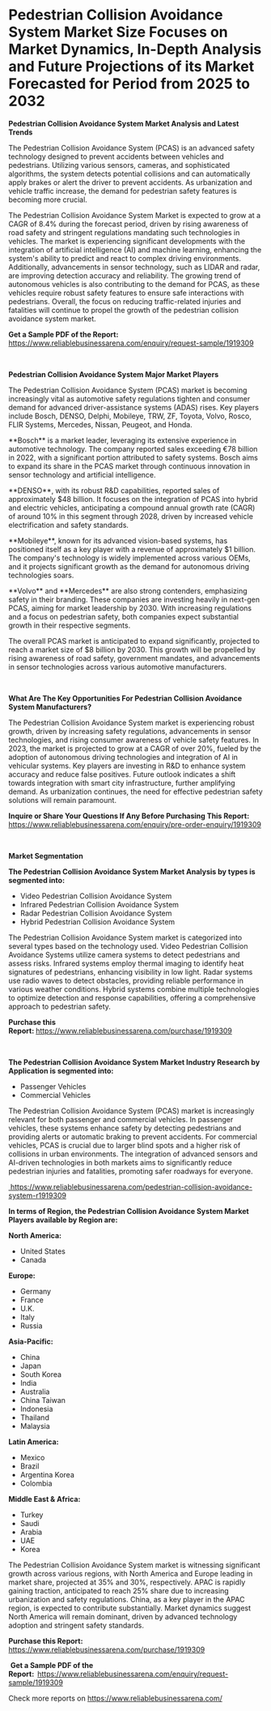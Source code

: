 <p><h1>Pedestrian Collision Avoidance System Market Size Focuses on Market Dynamics, In-Depth Analysis and Future Projections of its Market Forecasted for Period from 2025 to 2032</h1></p><p><strong>Pedestrian Collision Avoidance System Market Analysis and Latest Trends</strong></p>
<p><p>The Pedestrian Collision Avoidance System (PCAS) is an advanced safety technology designed to prevent accidents between vehicles and pedestrians. Utilizing various sensors, cameras, and sophisticated algorithms, the system detects potential collisions and can automatically apply brakes or alert the driver to prevent accidents. As urbanization and vehicle traffic increase, the demand for pedestrian safety features is becoming more crucial.</p><p>The Pedestrian Collision Avoidance System Market is expected to grow at a CAGR of 8.4% during the forecast period, driven by rising awareness of road safety and stringent regulations mandating such technologies in vehicles. The market is experiencing significant developments with the integration of artificial intelligence (AI) and machine learning, enhancing the system's ability to predict and react to complex driving environments. Additionally, advancements in sensor technology, such as LIDAR and radar, are improving detection accuracy and reliability. The growing trend of autonomous vehicles is also contributing to the demand for PCAS, as these vehicles require robust safety features to ensure safe interactions with pedestrians. Overall, the focus on reducing traffic-related injuries and fatalities will continue to propel the growth of the pedestrian collision avoidance system market.</p></p>
<p><strong>Get a Sample PDF of the Report:&nbsp;</strong> <a href="https://www.reliablebusinessarena.com/enquiry/request-sample/1919309?utm_campaign=3214&utm_medium=2&utm_source=Github&utm_content=ia&utm_term=30032025&utm_id=pedestrian-collision-avoidance-system">https://www.reliablebusinessarena.com/enquiry/request-sample/1919309</a></p>
<p>&nbsp;</p>
<p><strong>Pedestrian Collision Avoidance System Major Market Players</strong></p>
<p><p>The Pedestrian Collision Avoidance System (PCAS) market is becoming increasingly vital as automotive safety regulations tighten and consumer demand for advanced driver-assistance systems (ADAS) rises. Key players include Bosch, DENSO, Delphi, Mobileye, TRW, ZF, Toyota, Volvo, Rosco, FLIR Systems, Mercedes, Nissan, Peugeot, and Honda.</p><p>**Bosch** is a market leader, leveraging its extensive experience in automotive technology. The company reported sales exceeding €78 billion in 2022, with a significant portion attributed to safety systems. Bosch aims to expand its share in the PCAS market through continuous innovation in sensor technology and artificial intelligence.</p><p>**DENSO**, with its robust R&D capabilities, reported sales of approximately $48 billion. It focuses on the integration of PCAS into hybrid and electric vehicles, anticipating a compound annual growth rate (CAGR) of around 10% in this segment through 2028, driven by increased vehicle electrification and safety standards.</p><p>**Mobileye**, known for its advanced vision-based systems, has positioned itself as a key player with a revenue of approximately $1 billion. The company's technology is widely implemented across various OEMs, and it projects significant growth as the demand for autonomous driving technologies soars.</p><p>**Volvo** and **Mercedes** are also strong contenders, emphasizing safety in their branding. These companies are investing heavily in next-gen PCAS, aiming for market leadership by 2030. With increasing regulations and a focus on pedestrian safety, both companies expect substantial growth in their respective segments.</p><p>The overall PCAS market is anticipated to expand significantly, projected to reach a market size of $8 billion by 2030. This growth will be propelled by rising awareness of road safety, government mandates, and advancements in sensor technologies across various automotive manufacturers.</p></p>
<p>&nbsp;</p>
<p><strong>What Are The Key Opportunities For Pedestrian Collision Avoidance System Manufacturers?</strong></p>
<p><p>The Pedestrian Collision Avoidance System market is experiencing robust growth, driven by increasing safety regulations, advancements in sensor technologies, and rising consumer awareness of vehicle safety features. In 2023, the market is projected to grow at a CAGR of over 20%, fueled by the adoption of autonomous driving technologies and integration of AI in vehicular systems. Key players are investing in R&D to enhance system accuracy and reduce false positives. Future outlook indicates a shift towards integration with smart city infrastructure, further amplifying demand. As urbanization continues, the need for effective pedestrian safety solutions will remain paramount.</p></p>
<p><strong>Inquire or Share Your Questions If Any Before Purchasing This Report:</strong> <a href="https://www.reliablebusinessarena.com/enquiry/pre-order-enquiry/1919309?utm_campaign=3214&utm_medium=2&utm_source=Github&utm_content=ia&utm_term=30032025&utm_id=pedestrian-collision-avoidance-system">https://www.reliablebusinessarena.com/enquiry/pre-order-enquiry/1919309</a></p>
<p>&nbsp;</p>
<p><strong>Market Segmentation</strong></p>
<p><strong>The Pedestrian Collision Avoidance System Market Analysis by types is segmented into:</strong></p>
<p><ul><li>Video Pedestrian Collision Avoidance System</li><li>Infrared Pedestrian Collision Avoidance System</li><li>Radar Pedestrian Collision Avoidance System</li><li>Hybrid Pedestrian Collision Avoidance System</li></ul></p>
<p><p>The Pedestrian Collision Avoidance System market is categorized into several types based on the technology used. Video Pedestrian Collision Avoidance Systems utilize camera systems to detect pedestrians and assess risks. Infrared systems employ thermal imaging to identify heat signatures of pedestrians, enhancing visibility in low light. Radar systems use radio waves to detect obstacles, providing reliable performance in various weather conditions. Hybrid systems combine multiple technologies to optimize detection and response capabilities, offering a comprehensive approach to pedestrian safety.</p></p>
<p><strong>Purchase this Report:&nbsp;</strong><a href="https://www.reliablebusinessarena.com/purchase/1919309?utm_campaign=3214&utm_medium=2&utm_source=Github&utm_content=ia&utm_term=30032025&utm_id=pedestrian-collision-avoidance-system">https://www.reliablebusinessarena.com/purchase/1919309</a></p>
<p>&nbsp;</p>
<p><strong>The Pedestrian Collision Avoidance System Market Industry Research by Application is segmented into:</strong></p>
<p><ul><li>Passenger Vehicles</li><li>Commercial Vehicles</li></ul></p>
<p><p>The Pedestrian Collision Avoidance System (PCAS) market is increasingly relevant for both passenger and commercial vehicles. In passenger vehicles, these systems enhance safety by detecting pedestrians and providing alerts or automatic braking to prevent accidents. For commercial vehicles, PCAS is crucial due to larger blind spots and a higher risk of collisions in urban environments. The integration of advanced sensors and AI-driven technologies in both markets aims to significantly reduce pedestrian injuries and fatalities, promoting safer roadways for everyone.</p></p>
<p><a href="https://www.reliablebusinessarena.com/pedestrian-collision-avoidance-system-r1919309?utm_campaign=3214&utm_medium=2&utm_source=Github&utm_content=ia&utm_term=30032025&utm_id=pedestrian-collision-avoidance-system">&nbsp;https://www.reliablebusinessarena.com/pedestrian-collision-avoidance-system-r1919309</a></p>
<p><strong>In terms of Region, the Pedestrian Collision Avoidance System Market Players available by Region are:</strong></p>
<p>
    <p> <strong> North America: </strong>
        <ul>
            <li>United States</li>
            <li>Canada</li>
        </ul>
        </p> 
    <p> <strong> Europe: </strong>
        <ul>
            <li>Germany</li>
            <li>France</li>
            <li>U.K.</li>
            <li>Italy</li>
            <li>Russia</li>
        </ul>
        </p> 
    <p> <strong> Asia-Pacific: </strong>
        <ul>
            <li>China</li>
            <li>Japan</li>
            <li>South Korea</li>
            <li>India</li>
            <li>Australia</li>
            <li>China Taiwan</li>
            <li>Indonesia</li>
            <li>Thailand</li>
            <li>Malaysia</li>
        </ul>
        </p> 
    <p> <strong> Latin America: </strong>
        <ul>
            <li>Mexico</li>
            <li>Brazil</li>
            <li>Argentina Korea</li>
            <li>Colombia</li>
        </ul>
        </p> 
    <p> <strong> Middle East & Africa: </strong>
        <ul>
            <li>Turkey</li>
            <li>Saudi</li>
            <li>Arabia</li>
            <li>UAE</li>
            <li>Korea</li>
        </ul>
    </p>
    </p>
<p><p>The Pedestrian Collision Avoidance System market is witnessing significant growth across various regions, with North America and Europe leading in market share, projected at 35% and 30%, respectively. APAC is rapidly gaining traction, anticipated to reach 25% share due to increasing urbanization and safety regulations. China, as a key player in the APAC region, is expected to contribute substantially. Market dynamics suggest North America will remain dominant, driven by advanced technology adoption and stringent safety standards.</p></p>
<p><strong>Purchase this Report: </strong><a href="https://www.reliablebusinessarena.com/purchase/1919309?utm_campaign=3214&utm_medium=2&utm_source=Github&utm_content=ia&utm_term=30032025&utm_id=pedestrian-collision-avoidance-system">https://www.reliablebusinessarena.com/purchase/1919309</a></p>
<p>&nbsp;<strong>Get a Sample PDF of the Report:&nbsp;&nbsp;</strong><a href="https://www.reliablebusinessarena.com/enquiry/request-sample/1919309?utm_campaign=3214&utm_medium=2&utm_source=Github&utm_content=ia&utm_term=30032025&utm_id=pedestrian-collision-avoidance-system">https://www.reliablebusinessarena.com/enquiry/request-sample/1919309</a></p>
<p><strong></strong></p>
<p>Check more reports on <a href="https://www.reliablebusinessarena.com/?utm_campaign=3214&utm_medium=2&utm_source=Github&utm_content=ia&utm_term=30032025&utm_id=pedestrian-collision-avoidance-system">https://www.reliablebusinessarena.com/</a></p>